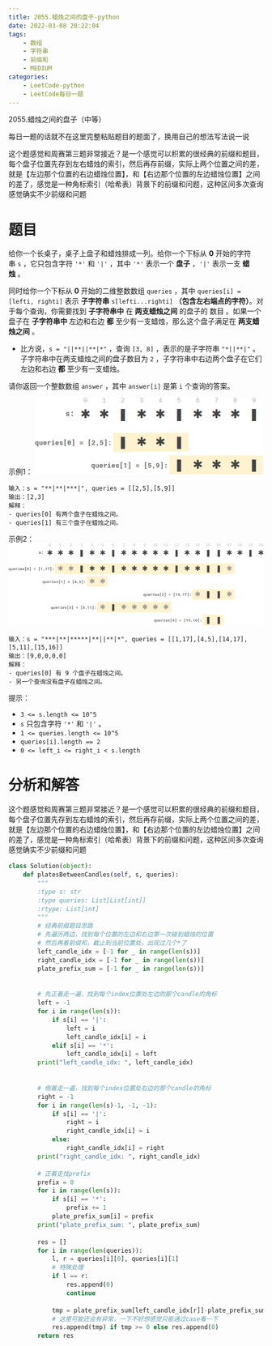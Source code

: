 ```yaml
---
title: 2055.蜡烛之间的盘子-python
date: 2022-03-08 20:22:04
tags:
    - 数组
    - 字符串
    - 前缀和
    - MEDIUM
categories:
	- LeetCode-python
	- LeetCode每日一题
---
```


2055.蜡烛之间的盘子（中等）

每日一题的话就不在这里完整粘贴题目的题面了，换用自己的想法写法说一说

这个题感觉和周赛第三题非常接近？是一个感觉可以积累的很经典的前缀和题目，每个盘子位置先存到左右蜡烛的索引，然后再存前缀，实际上两个位置之间的差，就是【左边那个位置的右边蜡烛位置】，和【右边那个位置的左边蜡烛位置】之间的差了，感觉是一种角标索引（哈希表）背景下的前缀和问题，这种区间多次查询感觉确实不少前缀和问题

<!--more-->

# 题目

给你一个长桌子，桌子上盘子和蜡烛排成一列。给你一个下标从 **0** 开始的字符串 ```s``` ，它只包含字符 ```'*'``` 和 ```'|'``` ，其中 ```'*'``` 表示一个 **盘子** ，```'|'``` 表示一支 **蜡烛** 。

同时给你一个下标从 **0** 开始的二维整数数组 ```queries``` ，其中 ```queries[i] = [lefti, righti]``` 表示 **子字符串** ```s[lefti...righti]``` **（包含左右端点的字符）**。对于每个查询，你需要找到 **子字符串中** 在 **两支蜡烛之间** 的盘子的 数目 。如果一个盘子在 **子字符串中** 左边和右边 **都** 至少有一支蜡烛，那么这个盘子满足在 **两支蜡烛之间** 。

- 比方说，```s = "||**||**|*"``` ，查询 ```[3, 8]``` ，表示的是子字符串 ```"*||**|"``` 。子字符串中在两支蜡烛之间的盘子数目为 ```2``` ，子字符串中右边两个盘子在它们左边和右边 **都** 至少有一支蜡烛。

请你返回一个整数数组 ```answer``` ，其中 ```answer[i]``` 是第 ```i``` 个查询的答案。


示例1：
![](/images/2022-03-08-21-16-07.png)
```
输入：s = "**|**|***|", queries = [[2,5],[5,9]]
输出：[2,3]
解释：
- queries[0] 有两个盘子在蜡烛之间。
- queries[1] 有三个盘子在蜡烛之间。
```

示例2：
![](/images/2022-03-08-21-16-18.png)
```
输入：s = "***|**|*****|**||**|*", queries = [[1,17],[4,5],[14,17],[5,11],[15,16]]
输出：[9,0,0,0,0]
解释：
- queries[0] 有 9 个盘子在蜡烛之间。
- 另一个查询没有盘子在蜡烛之间。
```

提示：
- ```3 <= s.length <= 10^5```
- ```s``` 只包含字符 ```'*'``` 和 ```'|'``` 。
- ```1 <= queries.length <= 10^5```
- ```queries[i].length == 2```
- ```0 <= left_i <= right_i < s.length```


# 分析和解答

这个题感觉和周赛第三题非常接近？是一个感觉可以积累的很经典的前缀和题目，每个盘子位置先存到左右蜡烛的索引，然后再存前缀，实际上两个位置之间的差，就是【左边那个位置的右边蜡烛位置】，和【右边那个位置的左边蜡烛位置】之间的差了，感觉是一种角标索引（哈希表）背景下的前缀和问题，这种区间多次查询感觉确实不少前缀和问题

```python
class Solution(object):
    def platesBetweenCandles(self, s, queries):
        """
        :type s: str
        :type queries: List[List[int]]
        :rtype: List[int]
        """
        # 经典前缀题目思路
        # 先遍历两边，找到每个位置的左边和右边第一次碰到蜡烛的位置
        # 然后再看前缀和，截止到当前位置处，出现过几个*了
        left_candle_idx = [-1 for _ in range(len(s))]
        right_candle_idx = [-1 for _ in range(len(s))]
        plate_prefix_sum = [-1 for _ in range(len(s))]


        # 先正着走一遍，找到每个index位置处左边的那个candle的角标
        left = -1
        for i in range(len(s)):
            if s[i] == '|':
                left = i
                left_candle_idx[i] = i
            elif s[i] == '*':
                left_candle_idx[i] = left
        print("left_candle_idx: ", left_candle_idx)


        # 倒着走一遍，找到每个index位置处右边的那个candle的角标
        right = -1
        for i in range(len(s)-1, -1, -1):
            if s[i] == '|':
                right = i
                right_candle_idx[i] = i
            else:
                right_candle_idx[i] = right
        print("right_candle_idx: ", right_candle_idx)

        # 正着走找prefix
        prefix = 0
        for i in range(len(s)):
            if s[i] == '*':
                prefix += 1
            plate_prefix_sum[i] = prefix
        print("plate_prefix_sum: ", plate_prefix_sum)

        res = []
        for i in range(len(queries)):
            l, r = queries[i][0], queries[i][1]
            # 特殊处理
            if l == r:
                res.append(0)
                continue

            tmp = plate_prefix_sum[left_candle_idx[r]]-plate_prefix_sum[right_candle_idx[l]]
            # 这里可能还会有异常，一下不好想感觉只能通过case看一下
            res.append(tmp) if tmp >= 0 else res.append(0)
        return res
```